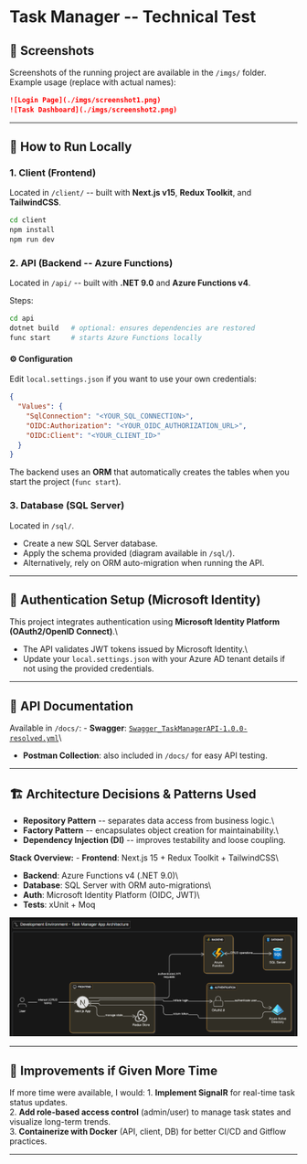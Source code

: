 # Task Manager -- Technical Test

## 📸 Screenshots

Screenshots of the running project are available in the `/imgs/`
folder.\
Example usage (replace with actual names):

``` markdown
![Login Page](./imgs/screenshot1.png)
![Task Dashboard](./imgs/screenshot2.png)
```

------------------------------------------------------------------------

## 🚀 How to Run Locally

### 1. Client (Frontend)

Located in `/client/` -- built with **Next.js v15**, **Redux Toolkit**,
and **TailwindCSS**.

``` bash
cd client
npm install
npm run dev
```

### 2. API (Backend -- Azure Functions)

Located in `/api/` -- built with **.NET 9.0** and **Azure Functions
v4**.

Steps:

``` bash
cd api
dotnet build   # optional: ensures dependencies are restored
func start     # starts Azure Functions locally
```

#### ⚙️ Configuration

Edit `local.settings.json` if you want to use your own credentials:

``` json
{
  "Values": {
    "SqlConnection": "<YOUR_SQL_CONNECTION>",
    "OIDC:Authorization": "<YOUR_OIDC_AUTHORIZATION_URL>",
    "OIDC:Client": "<YOUR_CLIENT_ID>"
  }
}
```

The backend uses an **ORM** that automatically creates the tables when
you start the project (`func start`).

### 3. Database (SQL Server)

Located in `/sql/`.

-   Create a new SQL Server database.
-   Apply the schema provided (diagram available in `/sql/`).
-   Alternatively, rely on ORM auto-migration when running the API.

------------------------------------------------------------------------

## 🔑 Authentication Setup (Microsoft Identity)

This project integrates authentication using **Microsoft Identity
Platform (OAuth2/OpenID Connect)**.\
- The API validates JWT tokens issued by Microsoft Identity.\
- Update your `local.settings.json` with your Azure AD tenant details if
not using the provided credentials.

------------------------------------------------------------------------

## 📖 API Documentation

Available in `/docs/`: - **Swagger**:
[`Swagger_TaskManagerAPI-1.0.0-resolved.yml`](./docs/Swagger_TaskManagerAPI-1.0.0-resolved.yml)\
- **Postman Collection**: also included in `/docs/` for easy API
testing.

------------------------------------------------------------------------

## 🏗️ Architecture Decisions & Patterns Used

-   **Repository Pattern** -- separates data access from business
    logic.\
-   **Factory Pattern** -- encapsulates object creation for
    maintainability.\
-   **Dependency Injection (DI)** -- improves testability and loose
    coupling.

**Stack Overview:** - **Frontend**: Next.js 15 + Redux Toolkit +
TailwindCSS\
- **Backend**: Azure Functions v4 (.NET 9.0)\
- **Database**: SQL Server with ORM auto-migrations\
- **Auth**: Microsoft Identity Platform (OIDC, JWT)\
- **Tests**: xUnit + Moq

![Architecture Diagram](./imgs/architecture.png)

------------------------------------------------------------------------

## 🔮 Improvements if Given More Time

If more time were available, I would: 1. **Implement SignalR** for
real-time task status updates.\
2. **Add role-based access control** (admin/user) to manage task states
and visualize long-term trends.\
3. **Containerize with Docker** (API, client, DB) for better CI/CD and
Gitflow practices.

------------------------------------------------------------------------


